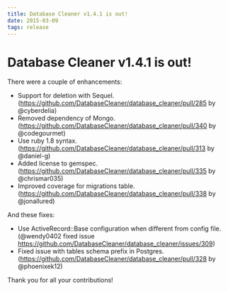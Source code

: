 ```yaml
---
title: Database Cleaner v1.4.1 is out!
date: 2015-03-09
tags: release
---
```


# Database Cleaner v1.4.1 is out!

There were a couple of enhancements:

* Support for deletion with Sequel. (https://github.com/DatabaseCleaner/database_cleaner/pull/285 by @cyberdelia)
* Removed dependency of Mongo. (https://github.com/DatabaseCleaner/database_cleaner/pull/340 by @codegourmet)
* Use ruby 1.8 syntax. (https://github.com/DatabaseCleaner/database_cleaner/pull/313 by @daniel-g)
* Added license to gemspec. (https://github.com/DatabaseCleaner/database_cleaner/pull/335 by @chrismar035)
* Improved coverage for migrations table. (https://github.com/DatabaseCleaner/database_cleaner/pull/338 by @jonallured)

And these fixes:

* Use ActiveRecord::Base configuration when different from config file. (@wendy0402 fixed issue https://github.com/DatabaseCleaner/database_cleaner/issues/309)
* Fixed issue with tables schema prefix in Postgres. (https://github.com/DatabaseCleaner/database_cleaner/pull/328 by @phoenixek12)

Thank you for all your contributions!
